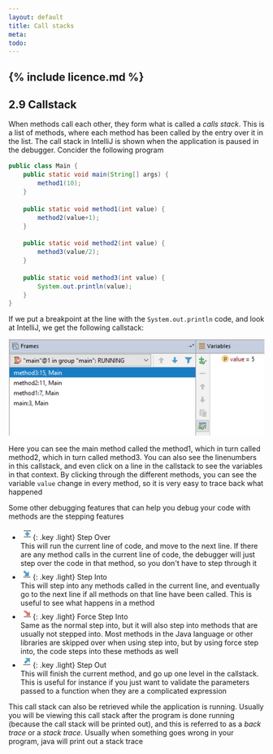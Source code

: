 ```yaml
---
layout: default
title: Call stacks
meta: 
todo: 
---
```

{% include licence.md %}
---
## 2.9 Callstack

When methods call each other, they form what is called a *calls stack*. This is a list of methods, where each method has been called by the entry over it in the list. The call stack in IntelliJ is shown when the application is paused in the debugger. Concider the following program

```java
public class Main {
    public static void main(String[] args) {
        method1(10);
    }

    public static void method1(int value) {
        method2(value+1);
    }

    public static void method2(int value) {
        method3(value/2);
    }

    public static void method3(int value) {
        System.out.println(value);
    }
}
```

If we put a breakpoint at the line with the `System.out.println` code, and look at IntelliJ, we get the following callstack:

![callstack](images/callstack.png)

Here you can see the main method called the method1, which in turn called method2, which in turn called method3. You can also see the linenumbers in this callstack, and even click on a line in the callstack to see the variables in that context. By clicking through the different methods, you can see the variable `value` change in every method, so it is very easy to trace back what happened

Some other debugging features that can help you debug your code with methods are the stepping features

- ![step over](images/step_over.png){: .key .light} Step Over  
  This will run the current line of code, and move to the next line. If there are any method calls in the current line of code, the debugger will just step over the code in that method, so you don't have to step through it
- ![step into](images/step_into.png){: .key .light} Step Into  
  This will step into any methods called in the current line, and eventually go to the next line if all methods on that line have been called. This is useful to see what happens in a method 
- ![force step into](images/force_step_into.png){: .key .light} Force Step Into  
  Same as the normal step into, but it will also step into methods that are usually not stepped into. Most methods in the Java language or other libraries are skipped over when using step into, but by using force step into, the code steps into these methods as well
- ![step out](images/step_out.png){: .key .light} Step Out  
  This will finish the current method, and go up one level in the callstack. This is useful for instance if you just want to validate the parameters passed to a function when they are a complicated expression

This call stack can also be retrieved while the application is running. Usually you will be viewing this call stack after the program is done running (because the call stack will be printed out), and this is referred to as a *back trace* or a *stack trace*. Usually when something goes wrong in your program, java will print out a stack trace


